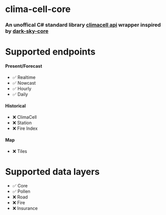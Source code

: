 # clima-cell-core

### An unoffical C# standard library [climacell api](https://developer.climacell.co/) wrapper inspired by [dark-sky-core](https://github.com/amweiss/dark-sky-core)

# Supported endpoints

#### Present/Forecast

- :white_check_mark: Realtime
- :white_check_mark: Nowcast
- :white_check_mark: Hourly
- :white_check_mark: Daily

#### Historical

- :x: ClimaCell
- :x: Station
- :x: Fire Index

#### Map

- :x: Tiles

# Supported data layers

- :white_check_mark: Core
- :white_check_mark: Pollen
- :x: Road
- :x: Fire
- :x: Insurance
